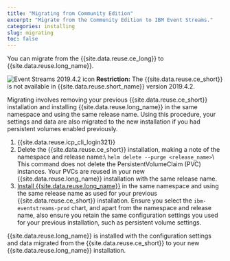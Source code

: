 ```yaml
---
title: "Migrating from Community Edition"
excerpt: "Migrate from the Community Edition to IBM Event Streams."
categories: installing
slug: migrating
toc: false
---
```


You can migrate from the {{site.data.reuse.ce_long}} to {{site.data.reuse.long_name}}.

![Event Streams 2019.4.2 icon](../../../images/2019.4.2.svg "In Event Streams 2019.4.2.") **Restriction:** The {{site.data.reuse.ce_short}} is not available in {{site.data.reuse.short_name}} version 2019.4.2.

Migrating involves removing your previous {{site.data.reuse.ce_short}} installation and installing {{site.data.reuse.long_name}} in the same namespace and using the same release name. Using this procedure,
your settings and data are also migrated to the new installation if you had persistent volumes enabled previously.

1. {{site.data.reuse.icp_cli_login321}}
2. Delete the {{site.data.reuse.ce_short}} installation, making a note of the namespace and release name:\\
   `helm delete --purge <release_name>`\\
This command does not delete the PersistentVolumeClaim (PVC) instances. Your PVCs are reused in your new {{site.data.reuse.long_name}} installation with the same release name.
3. [Install {{site.data.reuse.long_name}}](../installing) in the same namespace and using the same release name as used for your previous  {{site.data.reuse.ce_short}} installation. Ensure you select the `ibm-eventstreams-prod` chart, and apart from the namespace and release name, also ensure you retain the same configuration settings you used for your previous installation, such as persistent volume settings.

{{site.data.reuse.long_name}} is installed with the configuration settings and data migrated from the {{site.data.reuse.ce_short}} to your new {{site.data.reuse.long_name}} installation.
